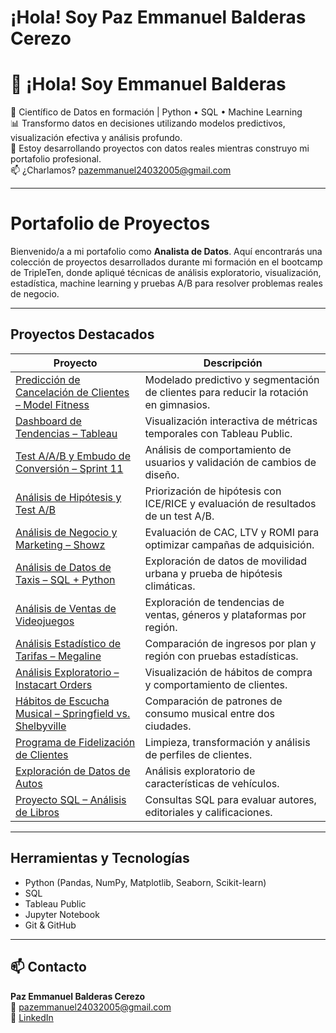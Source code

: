 # ¡Hola! Soy Paz Emmanuel Balderas Cerezo
# 👋 ¡Hola! Soy Emmanuel Balderas

🎯 Científico de Datos en formación | Python • SQL • Machine Learning  
📊 Transformo datos en decisiones utilizando modelos predictivos, visualización efectiva y análisis profundo.  
🚀 Estoy desarrollando proyectos con datos reales mientras construyo mi portafolio profesional.  
📫 ¿Charlamos? pazemmanuel24032005@gmail.com

---

# Portafolio de Proyectos

Bienvenido/a a mi portafolio como **Analista de Datos**. Aquí encontrarás una colección de proyectos desarrollados durante mi formación en el bootcamp de TripleTen, donde apliqué técnicas de análisis exploratorio, visualización, estadística, machine learning y pruebas A/B para resolver problemas reales de negocio.

---

## Proyectos Destacados

| Proyecto | Descripción |
|---------|-------------|
| [Predicción de Cancelación de Clientes – Model Fitness](https://github.com/Pazukis/Prediccion-de-Cancelacion-de-Clientes-Model-Fitness) | Modelado predictivo y segmentación de clientes para reducir la rotación en gimnasios. |
| [Dashboard de Tendencias – Tableau](https://github.com/Pazukis/Dashboard-de-Tendencias-Proyect) | Visualización interactiva de métricas temporales con Tableau Public. |
| [Test A/A/B y Embudo de Conversión – Sprint 11](https://github.com/Pazukis/An-lisis-de-Embudo-de-Conversi-n-y-Test-A-A-B-Proyecto-Sprint-11) | Análisis de comportamiento de usuarios y validación de cambios de diseño. |
| [Análisis de Hipótesis y Test A/B](https://github.com/Pazukis/An-lisis-de-Hip-tesis-y-Test-A-B-Proyecto-Final) | Priorización de hipótesis con ICE/RICE y evaluación de resultados de un test A/B. |
| [Análisis de Negocio y Marketing – Showz](https://github.com/Pazukis/An-lisis-de-Negocio-y-Marketing-Showz) | Evaluación de CAC, LTV y ROMI para optimizar campañas de adquisición. |
| [Análisis de Datos de Taxis – SQL + Python](https://github.com/Pazukis/An-lisis-de-Datos-de-Taxis-en-Chicago-Proyecto-SQL-Python) | Exploración de datos de movilidad urbana y prueba de hipótesis climáticas. |
| [Análisis de Ventas de Videojuegos](https://github.com/Pazukis/An-lisis-de-Ventas-de-Videojuegos-Proyecto-Integrado) | Exploración de tendencias de ventas, géneros y plataformas por región. |
| [Análisis Estadístico de Tarifas – Megaline](https://github.com/Pazukis/An-lisis-Estad-stico-de-Tarifas-Megaline) | Comparación de ingresos por plan y región con pruebas estadísticas. |
| [Análisis Exploratorio – Instacart Orders](https://github.com/Pazukis/An-lisis-Exploratorio-de-Datos-Instacart-Orders) | Visualización de hábitos de compra y comportamiento de clientes. |
| [Hábitos de Escucha Musical – Springfield vs. Shelbyville](https://github.com/Pazukis/An-lisis-de-H-bitos-de-Escucha-de-M-sica-Springfield-vs.-Shelbyville) | Comparación de patrones de consumo musical entre dos ciudades. |
| [Programa de Fidelización de Clientes](https://github.com/Pazukis/Programa-de-Fidelizaci-n-de-Clientes.) | Limpieza, transformación y análisis de perfiles de clientes. |
| [Exploración de Datos de Autos](https://github.com/Pazukis/exploracion-datos-autos) | Análisis exploratorio de características de vehículos. |
| [Proyecto SQL – Análisis de Libros](https://github.com/Pazukis/Proyecto-final-spt-14) | Consultas SQL para evaluar autores, editoriales y calificaciones. |

---

## Herramientas y Tecnologías

- Python (Pandas, NumPy, Matplotlib, Seaborn, Scikit-learn)
- SQL
- Tableau Public
- Jupyter Notebook
- Git & GitHub

---

## 📫 Contacto

**Paz Emmanuel Balderas Cerezo**  
📧 pazemmanuel24032005@gmail.com  
🔗 [LinkedIn](https://www.linkedin.com/in/paz-emmanuel-balderas-cerezo-dataanalyst)
